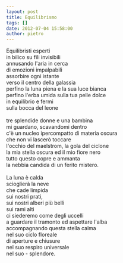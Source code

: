 ```yaml
---
layout: post
title: Equilibrismo
tags: []
date: 2012-07-04 15:58:00
author: pietro
---
```

Equilibristi esperti<br/>in bilico su fili invisibili<br/>annusando l'aria in cerca<br/>di emozioni impalpabili<br/>assorbire ogni istante<br/>verso il centro della galassia<br/>perfino la luna piena e la sua luce bianca<br/>perfino l'erba umida sulla tua pelle dolce<br/>in equilibrio e fermi<br/>sulla bocca del leone<br/><br/>tre splendide donne e una bambina<br/>mi guardano, scavandomi dentro<br/>c'è un nucleo ipercompatto di materia oscura<br/>che non vi lascerò toccare<br/>l'occhio del maelstrom, la gola del ciclone<br/>la mia stella oscura ed il mio fiore nero<br/>tutto questo copre e ammanta<br/>la nebbia candida di un ferito mistero.<br/><br/>La luna è calda<br/>scioglierà la neve<br/>che cade limpida<br/>sui nostri prati,<br/>sui nostri alberi più belli<br/>sui rami alti<br/>ci siederemo come degli uccelli<br/>a guardare il tramonto ed aspettare l'alba<br/>accompagnando questa stella calma<br/>nel suo ciclo floreale<br/>di aperture e chiusure<br/>nel suo respiro universale<br/>nel suo - splendore.
